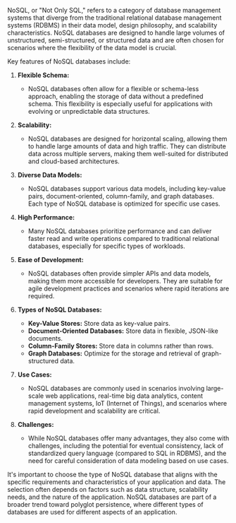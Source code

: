 NoSQL, or "Not Only SQL," refers to a category of database management systems that diverge from the traditional relational database management systems (RDBMS) in their data model, design philosophy, and scalability characteristics. NoSQL databases are designed to handle large volumes of unstructured, semi-structured, or structured data and are often chosen for scenarios where the flexibility of the data model is crucial.

Key features of NoSQL databases include:

1. **Flexible Schema:**
   - NoSQL databases often allow for a flexible or schema-less approach, enabling the storage of data without a predefined schema. This flexibility is especially useful for applications with evolving or unpredictable data structures.

2. **Scalability:**
   - NoSQL databases are designed for horizontal scaling, allowing them to handle large amounts of data and high traffic. They can distribute data across multiple servers, making them well-suited for distributed and cloud-based architectures.

3. **Diverse Data Models:**
   - NoSQL databases support various data models, including key-value pairs, document-oriented, column-family, and graph databases. Each type of NoSQL database is optimized for specific use cases.

4. **High Performance:**
   - Many NoSQL databases prioritize performance and can deliver faster read and write operations compared to traditional relational databases, especially for specific types of workloads.

5. **Ease of Development:**
   - NoSQL databases often provide simpler APIs and data models, making them more accessible for developers. They are suitable for agile development practices and scenarios where rapid iterations are required.

6. **Types of NoSQL Databases:**
   - **Key-Value Stores:** Store data as key-value pairs.
   - **Document-Oriented Databases:** Store data in flexible, JSON-like documents.
   - **Column-Family Stores:** Store data in columns rather than rows.
   - **Graph Databases:** Optimize for the storage and retrieval of graph-structured data.

7. **Use Cases:**
   - NoSQL databases are commonly used in scenarios involving large-scale web applications, real-time big data analytics, content management systems, IoT (Internet of Things), and scenarios where rapid development and scalability are critical.

8. **Challenges:**
   - While NoSQL databases offer many advantages, they also come with challenges, including the potential for eventual consistency, lack of standardized query language (compared to SQL in RDBMS), and the need for careful consideration of data modeling based on use cases.

It's important to choose the type of NoSQL database that aligns with the specific requirements and characteristics of your application and data. The selection often depends on factors such as data structure, scalability needs, and the nature of the application. NoSQL databases are part of a broader trend toward polyglot persistence, where different types of databases are used for different aspects of an application.
